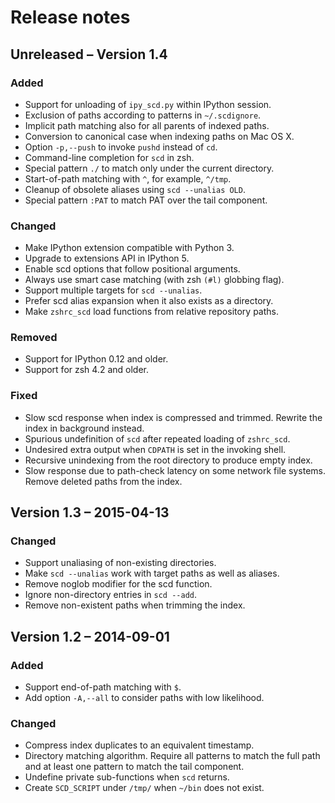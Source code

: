 # Release notes

## Unreleased – Version 1.4

### Added

- Support for unloading of `ipy_scd.py` within IPython session.
- Exclusion of paths according to patterns in `~/.scdignore`.
- Implicit path matching also for all parents of indexed paths.
- Conversion to canonical case when indexing paths on Mac OS X.
- Option `-p,--push` to invoke `pushd` instead of `cd`.
- Command-line completion for `scd` in zsh.
- Special pattern `./` to match only under the current directory.
- Start-of-path matching with `^`, for example, `^/tmp`.
- Cleanup of obsolete aliases using `scd --unalias OLD`.
- Special pattern `:PAT` to match PAT over the tail component.

### Changed

- Make IPython extension compatible with Python 3.
- Upgrade to extensions API in IPython 5.
- Enable scd options that follow positional arguments.
- Always use smart case matching (with zsh `(#l)` globbing flag).
- Support multiple targets for `scd --unalias`.
- Prefer scd alias expansion when it also exists as a directory.
- Make `zshrc_scd` load functions from relative repository paths.

### Removed

- Support for IPython 0.12 and older.
- Support for zsh 4.2 and older.

### Fixed

- Slow scd response when index is compressed and trimmed.
  Rewrite the index in background instead.
- Spurious undefinition of `scd` after repeated loading of `zshrc_scd`.
- Undesired extra output when `CDPATH` is set in the invoking shell.
- Recursive unindexing from the root directory to produce empty index.
- Slow response due to path-check latency on some network file systems.
  Remove deleted paths from the index.


## Version 1.3 – 2015-04-13

### Changed

- Support unaliasing of non-existing directories.
- Make `scd --unalias` work with target paths as well as aliases.
- Remove noglob modifier for the scd function.
- Ignore non-directory entries in `scd --add`.
- Remove non-existent paths when trimming the index.


## Version 1.2 – 2014-09-01

### Added

- Support end-of-path matching with `$`.
- Add option `-A,--all` to consider paths with low likelihood.

### Changed

- Compress index duplicates to an equivalent timestamp.
- Directory matching algorithm.  Require all patterns to match
  the full path and at least one pattern to match the tail component.
- Undefine private sub-functions when `scd` returns.
- Create `SCD_SCRIPT` under `/tmp/` when `~/bin` does not exist.
